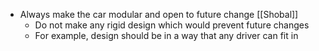 - Always make the car modular and open to future change [[Shobal]]
	- Do not make any rigid design which would prevent future changes
	- For example, design should be in a way that any driver can fit in